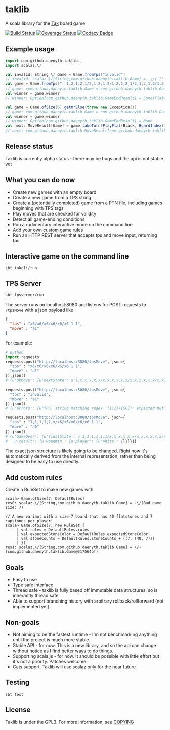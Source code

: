 # taklib
A scala library for the [Tak](http://cheapass.com/tak/) board game

[![Build Status](https://travis-ci.org/Daenyth/taklib.svg?branch=master)](https://travis-ci.org/Daenyth/taklib) [![Coverage Status](https://coveralls.io/repos/github/Daenyth/taklib/badge.svg?branch=master)](https://coveralls.io/github/Daenyth/taklib?branch=master) [![Codacy Badge](https://api.codacy.com/project/badge/Grade/ae261facd8f5421dbe9a895f4bcdcd58)](https://www.codacy.com/app/Daenyth/taklib)

## Example usage

```scala
import com.github.daenyth.taklib._
import scalaz.\/
```

```scala
val invalid: String \/ Game = Game.fromTps("invalid")
// invalid: scalaz.\/[String,com.github.daenyth.taklib.Game] = -\/(`[' expected but `i' found)
val game = Game.fromTps("[ 1,2,1,2,1/2,1,2,1,2/1,2,1,2,1/2,1,2,1,2/1,2,1,2,1 12 2 ]").getOrElse(throw new Exception)
// game: com.github.daenyth.taklib.Game = com.github.daenyth.taklib.Game@78c4cfdd
val winner = game.winner
// winner: Option[com.github.daenyth.taklib.GameEndResult] = Some(FlatWin(White))
```

```scala
val game = Game.ofSize(6).getOrElse(throw new Exception())
// game: com.github.daenyth.taklib.Game = com.github.daenyth.taklib.Game@5cf72de5
val winner = game.winner
// winner: Option[com.github.daenyth.taklib.GameEndResult] = None
val next: MoveResult[Game] = game.takeTurn(PlayFlat(Black, BoardIndex(1, 1)))
// next: com.github.daenyth.taklib.MoveResult[com.github.daenyth.taklib.Game] = OkMove(com.github.daenyth.taklib.Game@66f6a349)
```

## Release status
Taklib is currently alpha status - there may be bugs and the api is not stable yet

## What you can do now
- Create new games with an empty board
- Create a new game from a TPS string
- Create a (potentially completed) game from a PTN file, including games beginning with TPS tags
- Play moves that are checked for validity
- Detect all game-ending conditions
- Run a rudimentary interactive mode on the command line
- Add your own custom game rules
- Run an HTTP REST server that accepts tps and move input, returning tps.

## Interactive game on the command line
```
sbt takcli/run
```

## TPS Server
```
sbt tpsserver/run
```

The server runs on localhost:8080 and listens for POST requests to `/tpsMove` with a json payload like
```json
{
  "tps" : "x6/x6/x6/x6/x6/x6 1 1",
  "move" : "a1"
}
```

For example:
```python
# python
import requests
requests.post("http://localhost:8080/tpsMove", json={
  "tps" : "x6/x6/x6/x6/x6/x6 1 1",
  "move" : "a1"
}).json()
# {u'OkMove': {u'nextState': u'1,x,x,x,x,x/x,x,x,x,x,x/x,x,x,x,x,x/x,x,x,x,x,x/x,x,x,x,x,x/x,x,x,x,x,x 2 1'}}

requests.post("http://localhost:8080/tpsMove", json={
  "tps" : "invalid",
  "move" : "a1"
}).json()
# {u'errors': [u"TPS: string matching regex `(1|2)+[SC]?' expected but `i' found"]}

requests.post("http://localhost:8080/tpsMove", json={
  "tps" : "1,1,1,1,1,x/x6/x6/x6/x6/x6 1 1",
  "move" : "a6"
}).json()
# {u'GameOver': {u'finalState': u'1,1,1,1,1,1/x,x,x,x,x,x/x,x,x,x,x,x/x,x,x,x,x,x/x,x,x,x,x,x/x,x,x,x,x,x 2 1',
#   u'result': {u'RoadWin': {u'player': {u'White': {}}}}}}
```

The exact json structure is likely going to be changed. Right now it's automatically derived from the internal representation, rather than being designed to be easy to use directly.

## Add custom rules
Create a RuleSet to make new games with

```
scala> Game.ofSize(7, DefaultRules)
res0: scalaz.\/[String,com.github.daenyth.taklib.Game] = -\/(Bad game size: 7)

// A new variant with a size-7 board that has 40 flatstones and 7 capstones per player!
scala> Game.ofSize(7, new RuleSet {
     | val rules = DefaultRules.rules
     | val expectedStoneColor = DefaultRules.expectedStoneColor
     | val stoneCounts = DefaultRules.stoneCounts + ((7, (40, 7)))
     | })
res1: scalaz.\/[String,com.github.daenyth.taklib.Game] = \/-(com.github.daenyth.taklib.Game@517564bf)
```

## Goals
- Easy to use
- Type safe interface
- Thread safe - taklib is fully based off immutable data structures, so is inherantly thread safe
- Able to support branching history with arbitrary rollback/rollforward (not implemented yet)

## Non-goals
- Not aiming to be the fastest runtime - I'm not benchmarking anything until the project is much more stable.
- Stable API - for now. This is a new library, and so the api can change without notice as I find better ways to do things.
- Supporting scala.js - for now. It should be possible with little effort but it's not a priority. Patches welcome
- Cats support. Taklib will use scalaz only for the near future

## Testing

`sbt test`

## License

Taklib is under the GPL3. For more information, see [COPYING](COPYING)
